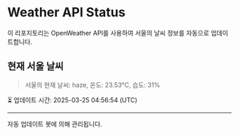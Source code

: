 
# Weather API Status

이 리포지토리는 OpenWeather API를 사용하여 서울의 날씨 정보를 자동으로 업데이트합니다.

## 현재 서울 날씨
> 서울의 현재 날씨: haze, 온도: 23.53°C, 습도: 31%

⏳ 업데이트 시간: 2025-03-25 04:56:54 (UTC)

---
자동 업데이트 봇에 의해 관리됩니다.

